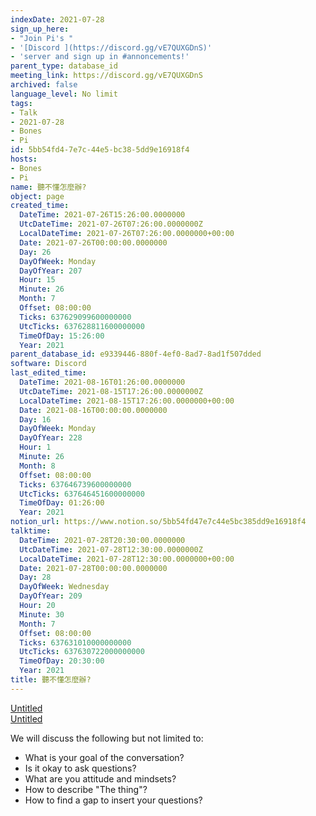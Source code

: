 ```yaml
---
indexDate: 2021-07-28
sign_up_here:
- "Join Pi's "
- '[Discord ](https://discord.gg/vE7QUXGDnS)'
- 'server and sign up in #annoncements!'
parent_type: database_id
meeting_link: https://discord.gg/vE7QUXGDnS
archived: false
language_level: No limit
tags:
- Talk
- 2021-07-28
- Bones
- Pi
id: 5bb54fd4-7e7c-44e5-bc38-5dd9e16918f4
hosts:
- Bones
- Pi
name: 聽不懂怎麼辦?
object: page
created_time:
  DateTime: 2021-07-26T15:26:00.0000000
  UtcDateTime: 2021-07-26T07:26:00.0000000Z
  LocalDateTime: 2021-07-26T07:26:00.0000000+00:00
  Date: 2021-07-26T00:00:00.0000000
  Day: 26
  DayOfWeek: Monday
  DayOfYear: 207
  Hour: 15
  Minute: 26
  Month: 7
  Offset: 08:00:00
  Ticks: 637629099600000000
  UtcTicks: 637628811600000000
  TimeOfDay: 15:26:00
  Year: 2021
parent_database_id: e9339446-880f-4ef0-8ad7-8ad1f507dded
software: Discord
last_edited_time:
  DateTime: 2021-08-16T01:26:00.0000000
  UtcDateTime: 2021-08-15T17:26:00.0000000Z
  LocalDateTime: 2021-08-15T17:26:00.0000000+00:00
  Date: 2021-08-16T00:00:00.0000000
  Day: 16
  DayOfWeek: Monday
  DayOfYear: 228
  Hour: 1
  Minute: 26
  Month: 8
  Offset: 08:00:00
  Ticks: 637646739600000000
  UtcTicks: 637646451600000000
  TimeOfDay: 01:26:00
  Year: 2021
notion_url: https://www.notion.so/5bb54fd47e7c44e5bc385dd9e16918f4
talktime:
  DateTime: 2021-07-28T20:30:00.0000000
  UtcDateTime: 2021-07-28T12:30:00.0000000Z
  LocalDateTime: 2021-07-28T12:30:00.0000000+00:00
  Date: 2021-07-28T00:00:00.0000000
  Day: 28
  DayOfWeek: Wednesday
  DayOfYear: 209
  Hour: 20
  Minute: 30
  Month: 7
  Offset: 08:00:00
  Ticks: 637631010000000000
  UtcTicks: 637630722000000000
  TimeOfDay: 20:30:00
  Year: 2021
title: 聽不懂怎麼辦?
---
```




[Untitled](https://www.notion.so/12c4a9e645d54aefa860b5f927a0b220)   
[Untitled](https://www.notion.so/482e61b02b9c4456b2b4fe86bb7544c6)   


We will discuss the following but not limited to:
   - What is your goal of the conversation?
   - Is it okay to ask questions?
   - What are you attitude and mindsets?
   - How to describe "The thing"?
   - How to find a gap to insert your questions?






